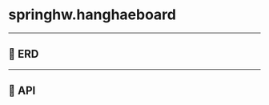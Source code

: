 # springhw.hanghaeboard

----------------------------
## 🐳 ERD 




----------------------------
## 🐳 API 

